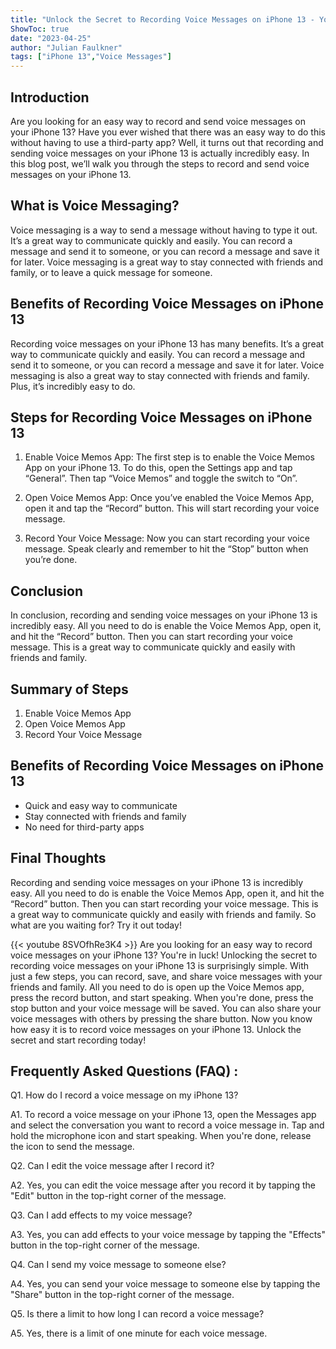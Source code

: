 ```yaml
---
title: "Unlock the Secret to Recording Voice Messages on iPhone 13 - You Won't Believe How Easy It Is!"
ShowToc: true 
date: "2023-04-25"
author: "Julian Faulkner" 
tags: ["iPhone 13","Voice Messages"]
---
```

## Introduction

Are you looking for an easy way to record and send voice messages on your iPhone 13? Have you ever wished that there was an easy way to do this without having to use a third-party app? Well, it turns out that recording and sending voice messages on your iPhone 13 is actually incredibly easy. In this blog post, we’ll walk you through the steps to record and send voice messages on your iPhone 13. 

## What is Voice Messaging?

Voice messaging is a way to send a message without having to type it out. It’s a great way to communicate quickly and easily. You can record a message and send it to someone, or you can record a message and save it for later. Voice messaging is a great way to stay connected with friends and family, or to leave a quick message for someone. 

## Benefits of Recording Voice Messages on iPhone 13

Recording voice messages on your iPhone 13 has many benefits. It’s a great way to communicate quickly and easily. You can record a message and send it to someone, or you can record a message and save it for later. Voice messaging is also a great way to stay connected with friends and family. Plus, it’s incredibly easy to do. 

## Steps for Recording Voice Messages on iPhone 13

1. Enable Voice Memos App: The first step is to enable the Voice Memos App on your iPhone 13. To do this, open the Settings app and tap “General”. Then tap “Voice Memos” and toggle the switch to “On”. 

2. Open Voice Memos App: Once you’ve enabled the Voice Memos App, open it and tap the “Record” button. This will start recording your voice message. 

3. Record Your Voice Message: Now you can start recording your voice message. Speak clearly and remember to hit the “Stop” button when you’re done. 

## Conclusion

In conclusion, recording and sending voice messages on your iPhone 13 is incredibly easy. All you need to do is enable the Voice Memos App, open it, and hit the “Record” button. Then you can start recording your voice message. This is a great way to communicate quickly and easily with friends and family. 

## Summary of Steps

1. Enable Voice Memos App 
2. Open Voice Memos App 
3. Record Your Voice Message 

## Benefits of Recording Voice Messages on iPhone 13

- Quick and easy way to communicate 
- Stay connected with friends and family 
- No need for third-party apps 

## Final Thoughts

Recording and sending voice messages on your iPhone 13 is incredibly easy. All you need to do is enable the Voice Memos App, open it, and hit the “Record” button. Then you can start recording your voice message. This is a great way to communicate quickly and easily with friends and family. So what are you waiting for? Try it out today!

{{< youtube 8SVOfhRe3K4 >}} 
Are you looking for an easy way to record voice messages on your iPhone 13? You're in luck! Unlocking the secret to recording voice messages on your iPhone 13 is surprisingly simple. With just a few steps, you can record, save, and share voice messages with your friends and family. All you need to do is open up the Voice Memos app, press the record button, and start speaking. When you're done, press the stop button and your voice message will be saved. You can also share your voice messages with others by pressing the share button. Now you know how easy it is to record voice messages on your iPhone 13. Unlock the secret and start recording today!

## Frequently Asked Questions (FAQ) :
Q1. How do I record a voice message on my iPhone 13?

A1. To record a voice message on your iPhone 13, open the Messages app and select the conversation you want to record a voice message in. Tap and hold the microphone icon and start speaking. When you're done, release the icon to send the message.

Q2. Can I edit the voice message after I record it?

A2. Yes, you can edit the voice message after you record it by tapping the "Edit" button in the top-right corner of the message.

Q3. Can I add effects to my voice message?

A3. Yes, you can add effects to your voice message by tapping the "Effects" button in the top-right corner of the message.

Q4. Can I send my voice message to someone else?

A4. Yes, you can send your voice message to someone else by tapping the "Share" button in the top-right corner of the message.

Q5. Is there a limit to how long I can record a voice message?

A5. Yes, there is a limit of one minute for each voice message.


